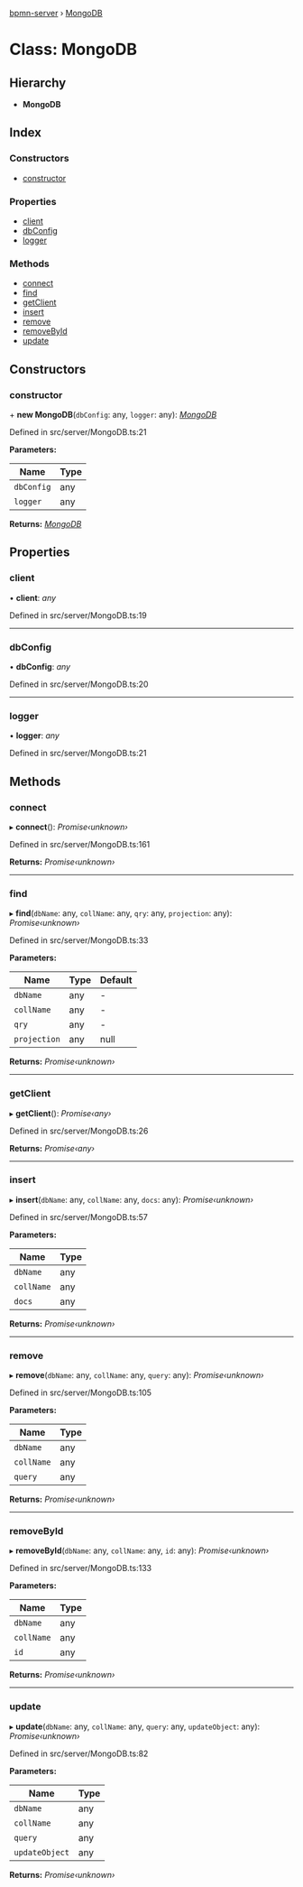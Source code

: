 [bpmn-server](../README.md) › [MongoDB](mongodb.md)

# Class: MongoDB

## Hierarchy

* **MongoDB**

## Index

### Constructors

* [constructor](mongodb.md#constructor)

### Properties

* [client](mongodb.md#client)
* [dbConfig](mongodb.md#dbconfig)
* [logger](mongodb.md#logger)

### Methods

* [connect](mongodb.md#connect)
* [find](mongodb.md#find)
* [getClient](mongodb.md#getclient)
* [insert](mongodb.md#insert)
* [remove](mongodb.md#remove)
* [removeById](mongodb.md#removebyid)
* [update](mongodb.md#update)

## Constructors

###  constructor

\+ **new MongoDB**(`dbConfig`: any, `logger`: any): *[MongoDB](mongodb.md)*

Defined in src/server/MongoDB.ts:21

**Parameters:**

Name | Type |
------ | ------ |
`dbConfig` | any |
`logger` | any |

**Returns:** *[MongoDB](mongodb.md)*

## Properties

###  client

• **client**: *any*

Defined in src/server/MongoDB.ts:19

___

###  dbConfig

• **dbConfig**: *any*

Defined in src/server/MongoDB.ts:20

___

###  logger

• **logger**: *any*

Defined in src/server/MongoDB.ts:21

## Methods

###  connect

▸ **connect**(): *Promise‹unknown›*

Defined in src/server/MongoDB.ts:161

**Returns:** *Promise‹unknown›*

___

###  find

▸ **find**(`dbName`: any, `collName`: any, `qry`: any, `projection`: any): *Promise‹unknown›*

Defined in src/server/MongoDB.ts:33

**Parameters:**

Name | Type | Default |
------ | ------ | ------ |
`dbName` | any | - |
`collName` | any | - |
`qry` | any | - |
`projection` | any | null |

**Returns:** *Promise‹unknown›*

___

###  getClient

▸ **getClient**(): *Promise‹any›*

Defined in src/server/MongoDB.ts:26

**Returns:** *Promise‹any›*

___

###  insert

▸ **insert**(`dbName`: any, `collName`: any, `docs`: any): *Promise‹unknown›*

Defined in src/server/MongoDB.ts:57

**Parameters:**

Name | Type |
------ | ------ |
`dbName` | any |
`collName` | any |
`docs` | any |

**Returns:** *Promise‹unknown›*

___

###  remove

▸ **remove**(`dbName`: any, `collName`: any, `query`: any): *Promise‹unknown›*

Defined in src/server/MongoDB.ts:105

**Parameters:**

Name | Type |
------ | ------ |
`dbName` | any |
`collName` | any |
`query` | any |

**Returns:** *Promise‹unknown›*

___

###  removeById

▸ **removeById**(`dbName`: any, `collName`: any, `id`: any): *Promise‹unknown›*

Defined in src/server/MongoDB.ts:133

**Parameters:**

Name | Type |
------ | ------ |
`dbName` | any |
`collName` | any |
`id` | any |

**Returns:** *Promise‹unknown›*

___

###  update

▸ **update**(`dbName`: any, `collName`: any, `query`: any, `updateObject`: any): *Promise‹unknown›*

Defined in src/server/MongoDB.ts:82

**Parameters:**

Name | Type |
------ | ------ |
`dbName` | any |
`collName` | any |
`query` | any |
`updateObject` | any |

**Returns:** *Promise‹unknown›*

